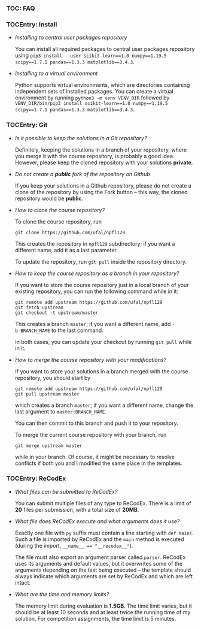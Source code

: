 ### TOC: FAQ

### TOCEntry: Install

- _Installing to central user packages repository_

  You can install all required packages to central user packages repository using
 `pip3 install --user scikit-learn==1.0 numpy==1.19.5 scipy==1.7.1 pandas==1.3.3 matplotlib==3.4.3`.

- _Installing to a virtual environment_

  Python supports virtual environments, which are directories containing
  independent sets of installed packages. You can create a virtual environment
  by running `python3 -m venv VENV_DIR` followed by
  `VENV_DIR/bin/pip3 install scikit-learn==1.0 numpy==1.19.5 scipy==1.7.1 pandas==1.3.3 matplotlib==3.4.3`.

### TOCEntry: Git

- _Is it possible to keep the solutions in a Git repository?_

  Definitely, keeping the solutions in a branch of your repository,
  where you merge it with the course repository, is probably a good idea.
  However, please keep the cloned repository with your solutions **private**.

- _Do not create a **public** fork of the repository on Github_

  If you keep your solutions in a Github repository, please do not create
  a clone of the repository by using the Fork button – this way, the cloned
  repository would be **public**.

- _How to clone the course repository?_

  To clone the course repository, run
  ```
  git clone https://github.com/ufal/npfl129
  ```
  This creates the repository in `npfl129` subdirectory; if you want a different
  name, add it as a last parameter.

  To update the repository, run `git pull` inside the repository directory.

- _How to keep the course repository as a branch in your repository?_

  If you want to store the course repository just in a local branch of your
  existing repository, you can run the following command while in it:
  ```
  git remote add upstream https://github.com/ufal/npfl129
  git fetch upstream
  git checkout -t upstream/master
  ```
  This creates a branch `master`; if you want a different name, add
  `-b BRANCH_NAME` to the last command.

  In both cases, you can update your checkout by running `git pull` while in it.

- _How to merge the course repository with your modifications?_

  If you want to store your solutions in a branch merged with the course
  repository, you should start by
  ```
  git remote add upstream https://github.com/ufal/npfl129
  git pull upstream master
  ```
  which creates a branch `master`; if you want a different name,
  change the last argument to `master:BRANCH_NAME`.

  You can then commit to this branch and push it to your repository.

  To merge the current course repository with your branch, run
  ```
  git merge upstream master
  ```
  while in your branch. Of course, it might be necessary to resolve conflicts
  if both you and I modified the same place in the templates.

### TOCEntry: ReCodEx

- _What files can be submitted to ReCodEx?_

  You can submit multiple files of any type to ReCodEx. There is a limit of
  **20** files per submission, with a total size of **20MB**.

- _What file does ReCodEx execute and what arguments does it use?_

  Exactly one file with `py` suffix must contain a line starting with `def main(`.
  Such a file is imported by ReCodEx and the `main` method is executed
  (during the import, `__name__ == "__recodex__"`).

  The file must also export an argument parser called `parser`. ReCodEx uses its
  arguments and default values, but it overwrites some of the arguments
  depending on the test being executed – the template should always indicate which
  arguments are set by ReCodEx and which are left intact.

- _What are the time and memory limits?_

  The memory limit during evaluation is **1.5GB**. The time limit varies, but it should
  be at least 10 seconds and at least twice the running time of my solution. For
  competition assignments, the time limit is 5 minutes.
